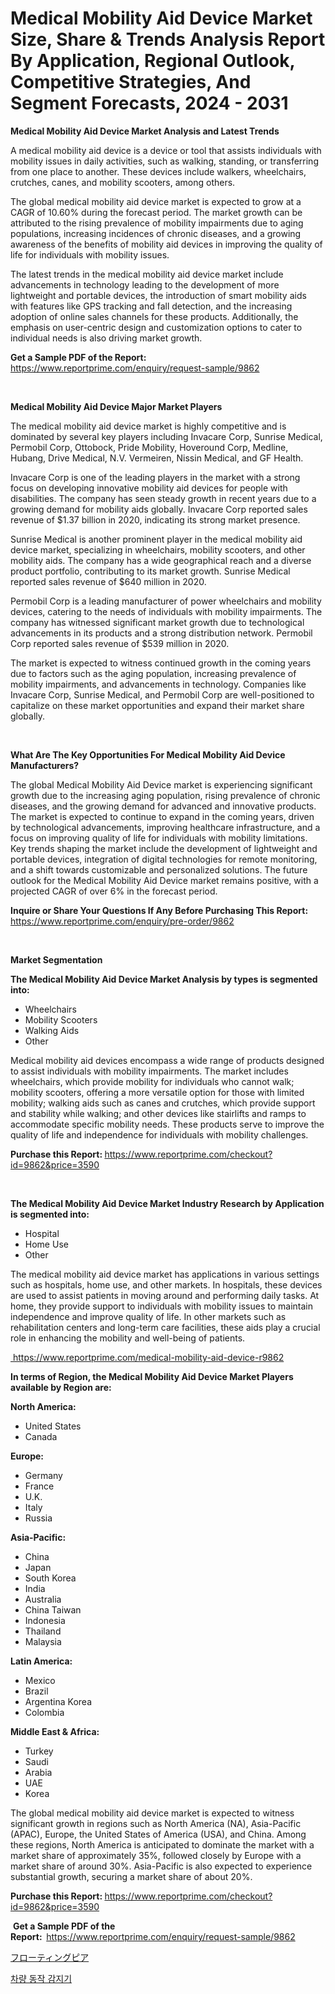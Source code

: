 <p><h1>Medical Mobility Aid Device Market Size, Share & Trends Analysis Report By Application, Regional Outlook, Competitive Strategies, And Segment Forecasts, 2024 - 2031</h1></p><p><strong>Medical Mobility Aid Device Market Analysis and Latest Trends</strong></p>
<p><p>A medical mobility aid device is a device or tool that assists individuals with mobility issues in daily activities, such as walking, standing, or transferring from one place to another. These devices include walkers, wheelchairs, crutches, canes, and mobility scooters, among others.</p><p>The global medical mobility aid device market is expected to grow at a CAGR of 10.60% during the forecast period. The market growth can be attributed to the rising prevalence of mobility impairments due to aging populations, increasing incidences of chronic diseases, and a growing awareness of the benefits of mobility aid devices in improving the quality of life for individuals with mobility issues.</p><p>The latest trends in the medical mobility aid device market include advancements in technology leading to the development of more lightweight and portable devices, the introduction of smart mobility aids with features like GPS tracking and fall detection, and the increasing adoption of online sales channels for these products. Additionally, the emphasis on user-centric design and customization options to cater to individual needs is also driving market growth.</p></p>
<p><strong>Get a Sample PDF of the Report:&nbsp;</strong> <a href="https://www.reportprime.com/enquiry/request-sample/9862">https://www.reportprime.com/enquiry/request-sample/9862</a></p>
<p>&nbsp;</p>
<p><strong>Medical Mobility Aid Device Major Market Players</strong></p>
<p><p>The medical mobility aid device market is highly competitive and is dominated by several key players including Invacare Corp, Sunrise Medical, Permobil Corp, Ottobock, Pride Mobility, Hoveround Corp, Medline, Hubang, Drive Medical, N.V. Vermeiren, Nissin Medical, and GF Health. </p><p>Invacare Corp is one of the leading players in the market with a strong focus on developing innovative mobility aid devices for people with disabilities. The company has seen steady growth in recent years due to a growing demand for mobility aids globally. Invacare Corp reported sales revenue of $1.37 billion in 2020, indicating its strong market presence.</p><p>Sunrise Medical is another prominent player in the medical mobility aid device market, specializing in wheelchairs, mobility scooters, and other mobility aids. The company has a wide geographical reach and a diverse product portfolio, contributing to its market growth. Sunrise Medical reported sales revenue of $640 million in 2020.</p><p>Permobil Corp is a leading manufacturer of power wheelchairs and mobility devices, catering to the needs of individuals with mobility impairments. The company has witnessed significant market growth due to technological advancements in its products and a strong distribution network. Permobil Corp reported sales revenue of $539 million in 2020.</p><p>The market is expected to witness continued growth in the coming years due to factors such as the aging population, increasing prevalence of mobility impairments, and advancements in technology. Companies like Invacare Corp, Sunrise Medical, and Permobil Corp are well-positioned to capitalize on these market opportunities and expand their market share globally.</p></p>
<p>&nbsp;</p>
<p><strong>What Are The Key Opportunities For Medical Mobility Aid Device Manufacturers?</strong></p>
<p><p>The global Medical Mobility Aid Device market is experiencing significant growth due to the increasing aging population, rising prevalence of chronic diseases, and the growing demand for advanced and innovative products. The market is expected to continue to expand in the coming years, driven by technological advancements, improving healthcare infrastructure, and a focus on improving quality of life for individuals with mobility limitations. Key trends shaping the market include the development of lightweight and portable devices, integration of digital technologies for remote monitoring, and a shift towards customizable and personalized solutions. The future outlook for the Medical Mobility Aid Device market remains positive, with a projected CAGR of over 6% in the forecast period.</p></p>
<p><strong>Inquire or Share Your Questions If Any Before Purchasing This Report:</strong> <a href="https://www.reportprime.com/enquiry/pre-order/9862">https://www.reportprime.com/enquiry/pre-order/9862</a></p>
<p>&nbsp;</p>
<p><strong>Market Segmentation</strong></p>
<p><strong>The Medical Mobility Aid Device Market Analysis by types is segmented into:</strong></p>
<p><ul><li>Wheelchairs</li><li>Mobility Scooters</li><li>Walking Aids</li><li>Other</li></ul></p>
<p><p>Medical mobility aid devices encompass a wide range of products designed to assist individuals with mobility impairments. The market includes wheelchairs, which provide mobility for individuals who cannot walk; mobility scooters, offering a more versatile option for those with limited mobility; walking aids such as canes and crutches, which provide support and stability while walking; and other devices like stairlifts and ramps to accommodate specific mobility needs. These products serve to improve the quality of life and independence for individuals with mobility challenges.</p></p>
<p><strong>Purchase this Report:&nbsp;</strong><a href="https://www.reportprime.com/checkout?id=9862&price=3590">https://www.reportprime.com/checkout?id=9862&price=3590</a></p>
<p>&nbsp;</p>
<p><strong>The Medical Mobility Aid Device Market Industry Research by Application is segmented into:</strong></p>
<p><ul><li>Hospital</li><li>Home Use</li><li>Other</li></ul></p>
<p><p>The medical mobility aid device market has applications in various settings such as hospitals, home use, and other markets. In hospitals, these devices are used to assist patients in moving around and performing daily tasks. At home, they provide support to individuals with mobility issues to maintain independence and improve quality of life. In other markets such as rehabilitation centers and long-term care facilities, these aids play a crucial role in enhancing the mobility and well-being of patients.</p></p>
<p><a href="https://www.reportprime.com/medical-mobility-aid-device-r9862">&nbsp;https://www.reportprime.com/medical-mobility-aid-device-r9862</a></p>
<p><strong>In terms of Region, the Medical Mobility Aid Device Market Players available by Region are:</strong></p>
<p>
    <p> <strong> North America: </strong>
        <ul>
            <li>United States</li>
            <li>Canada</li>
        </ul>
        </p> 
    <p> <strong> Europe: </strong>
        <ul>
            <li>Germany</li>
            <li>France</li>
            <li>U.K.</li>
            <li>Italy</li>
            <li>Russia</li>
        </ul>
        </p> 
    <p> <strong> Asia-Pacific: </strong>
        <ul>
            <li>China</li>
            <li>Japan</li>
            <li>South Korea</li>
            <li>India</li>
            <li>Australia</li>
            <li>China Taiwan</li>
            <li>Indonesia</li>
            <li>Thailand</li>
            <li>Malaysia</li>
        </ul>
        </p> 
    <p> <strong> Latin America: </strong>
        <ul>
            <li>Mexico</li>
            <li>Brazil</li>
            <li>Argentina Korea</li>
            <li>Colombia</li>
        </ul>
        </p> 
    <p> <strong> Middle East & Africa: </strong>
        <ul>
            <li>Turkey</li>
            <li>Saudi</li>
            <li>Arabia</li>
            <li>UAE</li>
            <li>Korea</li>
        </ul>
    </p>
    </p>
<p><p>The global medical mobility aid device market is expected to witness significant growth in regions such as North America (NA), Asia-Pacific (APAC), Europe, the United States of America (USA), and China. Among these regions, North America is anticipated to dominate the market with a market share of approximately 35%, followed closely by Europe with a market share of around 30%. Asia-Pacific is also expected to experience substantial growth, securing a market share of about 20%.</p></p>
<p><strong>Purchase this Report: </strong><a href="https://www.reportprime.com/checkout?id=9862&price=3590">https://www.reportprime.com/checkout?id=9862&price=3590</a></p>
<p>&nbsp;<strong>Get a Sample PDF of the Report:&nbsp;&nbsp;</strong><a href="https://www.reportprime.com/enquiry/request-sample/9862">https://www.reportprime.com/enquiry/request-sample/9862</a></p>
<p><strong></strong></p>
<p><p><a href="https://medium.com/@carolynsparkly/%E3%83%95%E3%83%AD%E3%83%BC%E3%83%86%E3%82%A3%E3%83%B3%E3%82%B0%E3%83%94%E3%82%A2%E5%B8%82%E5%A0%B4-%E5%B8%82%E5%A0%B4%E3%82%B7%E3%82%A7%E3%82%A2-%E5%B8%82%E5%A0%B4%E3%83%88%E3%83%AC%E3%83%B3%E3%83%89-%E3%81%8A%E3%82%88%E3%81%B3%E5%B0%86%E6%9D%A5%E3%81%AE%E6%88%90%E9%95%B7%E3%81%AE%E8%AA%BF%E6%9F%BB-e9fa3c9a9615">フローティングピア</a></p><p><a href="https://medium.com/@albinbrakus2023/%EC%B0%A8%EB%9F%89-%EC%9A%B4%EB%8F%99-%EA%B0%90%EC%A7%80%EA%B8%B0-%EC%8B%9C%EC%9E%A5-2031%EB%85%84%EA%B9%8C%EC%A7%80%EC%9D%98-%ED%8A%B8%EB%A0%8C%EB%93%9C-%EC%98%88%EC%B8%A1-%EB%B0%8F-%EA%B2%BD%EC%9F%81-%EB%B6%84%EC%84%9D-0a41b437bf14">차량 동작 감지기</a></p></p>